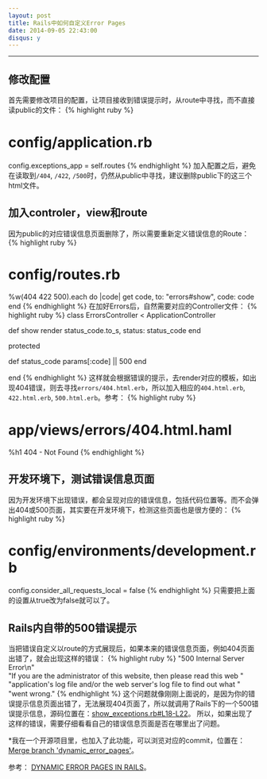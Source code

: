 ```yaml
---
layout: post
title: Rails中如何自定义Error Pages
date: 2014-09-05 22:43:00
disqus: y
---
```


- - -
## 修改配置
首先需要修改项目的配置，让项目接收到错误提示时，从route中寻找，而不直接读public的文件：
{% highlight ruby %}
# config/application.rb   
config.exceptions_app = self.routes
{% endhighlight %}
加入配置之后，避免在读取到`/404`, `/422`, `/500`时，仍然从public中寻找，建议删除public下的这三个html文件。

## 加入controler，view和route
因为public的对应错误信息页面删除了，所以需要重新定义错误信息的Route：
{% highlight ruby %}
# config/routes.rb
%w(404 422 500).each do |code|
  get code, to: "errors#show", code: code
end
{% endhighlight %}
在加好Errors后，自然需要对应的Controller文件：
{% highlight ruby %}
class ErrorsController < ApplicationController
 
  def show
    render status_code.to_s, status: status_code
  end
 
protected
 
  def status_code
    params[:code] || 500
  end
 
end
{% endhighlight %}
这样就会根据错误的提示，去render对应的模板，如出现404错误，则去寻找`errors/404.html.erb`，所以加入相应的`404.html.erb`, `422.html.erb`, `500.html.erb`。参考：
{% highlight ruby %}
# app/views/errors/404.html.haml
%h1 404 - Not Found
{% endhighlight %}
## 开发环境下，测试错误信息页面
因为开发环境下出现错误，都会呈现对应的错误信息，包括代码位置等。而不会弹出404或500页面，其实要在开发环境下，检测这些页面也是很方便的：
{% highlight ruby %}
# config/environments/development.rb
config.consider_all_requests_local = false
{% endhighlight %}
只需要把上面的设置从true改为false就可以了。

## Rails内自带的500错误提示
当把错误自定义以route的方式展现后，如果本来的错误信息页面，例如404页面出错了，就会出现这样的错误：
{% highlight ruby %}
"500 Internal Server Error\n" \
"If you are the administrator of this website, then please read this web " \
"application's log file and/or the web server's log file to find out what " \
"went wrong."
{% endhighlight %}
这个问题就像刚刚上面说的，是因为你的错误提示信息页面出错了，无法展现404页面了，所以就调用了Rails下的一个500错误提示信息，源码位置在：[show_exceptions.rb#L18-L22](https://github.com/rails/rails/blob/4-0-stable/actionpack/lib/action_dispatch/middleware/show_exceptions.rb#L18-L22)。
所以，如果出现了这样的错误，需要仔细看看自己的错误信息页面是否在哪里出了问题。

*我在一个开源项目里，也加入了此功能，可以浏览对应的commit，位置在：[Merge branch 'dynamic_error_pages'](https://github.com/minnowlab/giggle/commit/62c7d6e15f9c14d9d111a6a25ceb841b33a7db24)。

参考：
[DYNAMIC ERROR PAGES IN RAILS](http://wearestac.com/blog/dynamic-error-pages-in-rails)。
